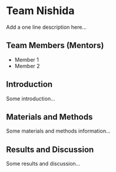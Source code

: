 # Team Nishida
Add a one line description here...

## Team Members (Mentors)
- Member 1
- Member 2

## Introduction
Some introduction...

## Materials and Methods
Some materials and methods information...

## Results and Discussion
Some results and discussion...
